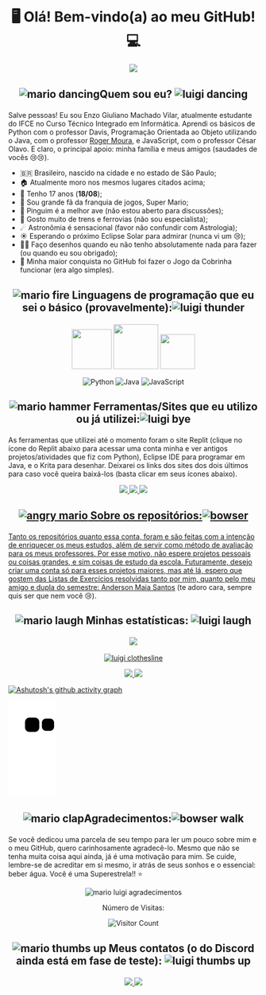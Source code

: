 <h1 align="center"> 🖥 Olá! Bem-vindo(a) ao meu GitHub! 💻 </h1>

<div align="center">
<img src="https://user-images.githubusercontent.com/125034964/232810243-0665b211-a558-4ffc-9b1e-c0465978be9a.png" width="387px" />
</div>


<h2 align="center">

![mario dancing](https://user-images.githubusercontent.com/125034964/233231778-dd288f4d-8fb9-4694-a30f-923c6a36774e.gif)Quem sou eu? ![luigi dancing](https://user-images.githubusercontent.com/125034964/233232006-6c8fb575-f2cd-46e0-9b66-59a4d3af2b96.gif) 

</h2>

Salve pessoas! Eu sou Enzo Giuliano Machado Vilar, atualmente estudante do IFCE no Curso Técnico Integrado em Informática. Aprendi os básicos de Python com o professor Davis, Programação Orientada ao Objeto utilizando o Java, com o professor [Roger Moura](https://github.com/rogermsarmento), e JavaScript, com o professor César Olavo. E claro, o principal apoio: minha família e meus amigos (saudades de vocês 😢😢).

- :brazil: Brasileiro, nascido na cidade e no estado de São Paulo;
- 🏠 Atualmente moro nos mesmos lugares citados acima;
- 🎂 Tenho 17 anos (**18/08**);
- 🍄 Sou grande fã da franquia de jogos, Super Mario;
- 🐧 Pinguim é a melhor ave (não estou aberto para discussões);
- 🚂 Gosto muito de trens e ferrovias (não sou especialista);
- ☄ Astronômia é sensacional (favor não confundir com Astrologia);
- ☀ Esperando o próximo Eclipse Solar para admirar (nunca vi um 😢);
- 👨‍🎨 Faço desenhos quando eu não tenho absolutamente nada para fazer (ou quando eu sou obrigado);
- 🐍 Minha maior conquista no GitHub foi fazer o Jogo da Cobrinha funcionar (era algo simples).


<h2 align="center"> 

![mario fire](https://user-images.githubusercontent.com/125034964/233233313-5c9a5122-d1e2-44a5-bf8f-9e7a1e8d6e96.gif) Linguagens de programação que eu sei o básico (provavelmente):![luigi thunder](https://user-images.githubusercontent.com/125034964/233233375-73fb7724-1b83-4107-907d-563fc7281870.gif)

</h2>

<div align="center">

<img src="https://cdn.jsdelivr.net/gh/devicons/devicon/icons/python/python-original-wordmark.svg" width="80" height="80"/> <img src="https://cdn.jsdelivr.net/gh/devicons/devicon/icons/java/java-original-wordmark.svg" width="90" height="90" /> <img src="https://cdn.jsdelivr.net/gh/devicons/devicon/icons/javascript/javascript-original.svg" width="70" height="70" />

![Python](https://img.shields.io/badge/python-3670A0?style=for-the-badge&logo=python&logoColor=ffdd54) ![Java](https://img.shields.io/badge/java-%23ED8B00.svg?style=for-the-badge&logo=openjdk&logoColor=white) ![JavaScript](https://img.shields.io/badge/javascript-%23323330.svg?style=for-the-badge&logo=javascript&logoColor=%23F7DF1E)

</div>

<h2 align="center">

![mario hammer](https://user-images.githubusercontent.com/125034964/233237369-0fec0246-8d0f-4f14-a2f1-0ac55bd9d04f.gif) Ferramentas/Sites que eu utilizo ou já utilizei:![luigi bye](https://user-images.githubusercontent.com/125034964/233237595-849d0290-6413-4f91-be8d-1364663183a6.gif)
</h2>

As ferramentas que utilizei até o momento foram o site Replit (clique no ícone do Replit abaixo para acessar uma conta minha e ver antigos projetos/atividades que fiz com Python), Eclipse IDE para programar em Java, e o Krita para desenhar. Deixarei os links dos sites dos dois últimos para caso você queira baixá-los (basta clicar em seus ícones abaixo).

<div align="center">

<a href = "https://replit.com/@EnzoGiuliano"><img src="https://img.shields.io/badge/Replit-DD1200?style=for-the-badge&logo=Replit&logoColor=white" target="_blank"> <a href = "https://www.eclipse.org/"><img src="https://img.shields.io/badge/Eclipse-FE7A16.svg?style=for-the-badge&logo=Eclipse&logoColor=white" target="_blank"> <a href = "https://krita.org/"><img src="https://img.shields.io/badge/Krita-203759?style=for-the-badge&logo=krita&logoColor=EEF37B" target="_blank">

</div>

<h2 align="center">

![angry mario](https://user-images.githubusercontent.com/125034964/233235148-0ffebbab-bbe5-4c30-b2d9-fc3ee0d148d6.gif) Sobre os repositórios:![bowser](https://user-images.githubusercontent.com/125034964/233235307-5df82717-58bc-41d8-bd1f-e50b91ecf2cc.gif)

</h2>

Tanto os repositórios quanto essa conta, foram e são feitas com a intenção de enriquecer os meus estudos, além de servir como método de avaliação para os meus professores. Por esse motivo, não espere projetos pessoais ou coisas grandes, e sim coisas de estudo da escola. Futuramente, desejo criar uma conta só para esses projetos maiores, mas até lá, espero que gostem das Listas de Exercícios resolvidas tanto por mim, quanto pelo meu amigo e dupla do semestre: [Anderson Maia Santos](https://github.com/TheAnders007) (te adoro cara, sempre quis ser que nem você 😢).

<h2 align="center">

![mario laugh](https://user-images.githubusercontent.com/125034964/233238294-d4117d78-deef-4d42-98e2-fd5628b3d613.gif) Minhas estatísticas: ![luigi laugh](https://user-images.githubusercontent.com/125034964/233238638-3118a2ad-cc29-4ca1-ae2f-02d5cc24ad7d.gif)

</h2>

<div align="center">
<a href="https://github.com/Enzo-Giuliano">
<img height="180em" src="https://github-readme-stats.vercel.app/api/top-langs/?username=Enzo-Giuliano&theme=merko"/> 
</div>

<div align="center">

![luigi clothesline](https://user-images.githubusercontent.com/125034964/233369816-dfd84cf0-fc86-4f20-891d-b0646a374462.gif) 

</div>

<div align="center">
<img height="150em" src="https://github-readme-stats.vercel.app/api?username=Enzo-Giuliano&show_icons=true&theme=merko&include_all_commits=true&count_private=true"/>
<img height="150em" src="https://github-readme-streak-stats.herokuapp.com/?user=Enzo-Giuliano&theme=merko"/>
</div>

[![Ashutosh's github activity graph](https://github-readme-activity-graph.vercel.app/graph?username=Enzo-Giuliano&theme=github-compact)](https://github.com/Enzo-Giuliano/github-readme-activity-graph)

![Snake animation](https://github.com/Enzo-Giuliano/Enzo-Giuliano/blob/output/github-contribution-grid-snake.svg)

<h2 align="center">

![mario clap](https://user-images.githubusercontent.com/125034964/233383407-a2d9c23d-6c57-4ca7-bd44-990e2fbd1b01.gif)Agradecimentos:![bowser walk](https://user-images.githubusercontent.com/125034964/233383695-d859342b-233a-4c0a-b9dd-478f1f8bd828.gif)

</h2>

Se você dedicou uma parcela de seu tempo para ler um pouco sobre mim e o meu GitHub, quero carinhosamente agradecê-lo. Mesmo que não se tenha muita coisa aqui ainda, já é uma motivação para mim. Se cuide, lembre-se de acreditar em si mesmo, ir atrás de seus sonhos e o essencial: beber água. Você é uma Superestrela!! ⭐ 
 
<div align="center">

![mario   luigi agradecimentos](https://user-images.githubusercontent.com/125034964/233379685-010afbb7-074d-487f-a42a-1f3cc06ba9ed.png)

Número de Visitas:

![Visitor Count](https://profile-counter.glitch.me/Enzo-Giuliano/count.svg)

</div>

<h2 align="center">
          
![mario thumbs up](https://user-images.githubusercontent.com/125034964/233240288-f67c449c-c0cd-4d0e-b035-fa1b27e46bb3.gif) Meus contatos (o do Discord ainda está em fase de teste): ![luigi thumbs up](https://user-images.githubusercontent.com/125034964/233240486-80243b23-403f-4665-9f3a-66ef8b65a43c.gif)

</h2>

<div align="center">
<a href = "mailto:enzo.vilar46@aluno.ifce.edu.br"><img src="https://img.shields.io/badge/Gmail-D14836?style=for-the-badge&logo=gmail&logoColor=white" target="_blank">
<a href = "https://discord.com/channels/@me/905497866708078652"><img src="https://img.shields.io/badge/Discord-%235865F2.svg?style=for-the-badge&logo=discord&logoColor=white" target="_blank">
</a>


